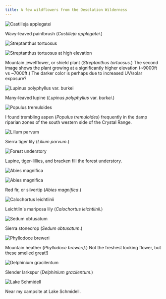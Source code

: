 ```yaml
---
title: A few wildflowers from the Desolation Wilderness
---
```


![Castilleja applegatei]({{site.baseurl}}/images/2016-07-17/DSCF5450.jpg)

Wavy-leaved paintbrush (*Castilleja applegatei*.)

![Streptanthus tortuosus]({{site.baseurl}}/images/2016-07-17/DSCF5483.jpg)

![Streptanthus tortuosus at high elevation]({{site.baseurl}}/images/2016-07-17/DSCF5858.jpg)

Mountain jewelflower, or shield plant (*Streptanthus tortuosus*.) The second image shows the plant growing at a significantly higher elevation (~9000ft vs ~7000ft.) The darker color is perhaps due to increased UV/solar exposure?

![Lupinus polyphyllus var. burkei]({{site.baseurl}}/images/2016-07-17/DSCF5486.jpg)

Many-leaved lupine (*Lupinus polyphyllus* var. *burkei*.)

![Populus tremuloides]({{site.baseurl}}/images/2016-07-17/DSCF5493.jpg)

I found trembling aspen (*Populus tremuloides*) frequently in the damp riparian zones of the south western side of the Crystal Range.

![Lilium parvum]({{site.baseurl}}/images/2016-07-17/DSCF5499.jpg)

Sierra tiger lily (*Lilium parvum*.)

![Forest understory]({{site.baseurl}}/images/2016-07-17/DSCF5501.jpg)

Lupine, tiger-lillies, and bracken fill the forest understory.

![Abies magnifica]({{site.baseurl}}/images/2016-07-17/DSCF5504.jpg)

![Abies magnifica]({{site.baseurl}}/images/2016-07-17/DSCF5675.jpg)

Red fir, or silvertip (*Abies magnifica*.)

![Calochortus leichtlinii]({{site.baseurl}}/images/2016-07-17/DSCF5520.jpg)

Leichtlin's mariposa lily (*Calochortus leichtlinii*.)

![Sedum obtusatum]({{site.baseurl}}/images/2016-07-17/DSCF5541.jpg)

Sierra stonecrop (*Sedum obtusatum*.)

![Phyllodoce breweri]({{site.baseurl}}/images/2016-07-17/DSCF5548.jpg)

Mountain heather (*Phyllodoce breweri]*.) Not the freshest looking flower, but these smelled great!)

![Delphinium gracilentum]({{site.baseurl}}/images/2016-07-17/DSCF5687.jpg)

Slender larkspur (*Delphinium gracilentum*.)

![Lake Schmidell]({{site.baseurl}}/images/2016-07-17/DSCF5791.jpg)

Near my campsite at Lake Schmidell.